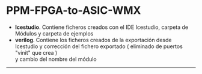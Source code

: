 # PPM-FPGA-to-ASIC-WMX  

* **Icestudio**. Contiene ficheros creados con el IDE Icestudio, carpeta de Módulos y carpeta de ejemplos
* **verilog**. Contiene los ficheros creados de la exportación desde Icestudio y corrección del fichero exportado ( eliminado de puertos "vinit" que crea )  
               y cambio del nombre del módulo 

---
